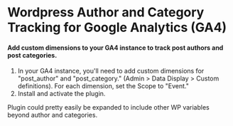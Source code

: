 # Wordpress Author and Category Tracking for Google Analytics (GA4)

#### Add custom dimensions to your GA4 instance to track post authors and post categories.

1. In your GA4 instance, you'll need to add custom dimensions for "post_author" and "post_category." (Admin > Data Display > Custom definitions). For each dimension, set the Scope to "Event."
2. Install and activate the plugin.

Plugin could pretty easily be expanded to include other WP variables beyond author and categories.

